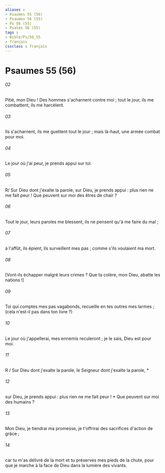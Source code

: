```yaml
---
aliases : 
- Psaumes 55 (56)
- Psaumes 56 (55)
- Ps 56 (55)
- Psalms 56 (55)
tags : 
- Bible/Ps/56_55
- français
cssclass : français
---
```


# Psaumes 55 (56)

###### 02
Pitié, mon Dieu ! Des hommes s'acharnent contre moi ; tout le jour, ils me combattent, ils me harcèlent.
###### 03
Ils s'acharnent, ils me guettent tout le jour ; mais là-haut, une armée combat pour moi.
###### 04
Le jour où j'ai peur, je prends appui sur toi.
###### 05
R/ Sur Dieu dont j'exalte la parole, sur Dieu, je prends appui : plus rien ne me fait peur ! Que peuvent sur moi des êtres de chair ?
###### 06
Tout le jour, leurs paroles me blessent, ils ne pensent qu'à me faire du mal ;
###### 07
à l'affût, ils épient, ils surveillent mes pas ; comme s'ils voulaient ma mort.
###### 08
[Vont-ils échapper malgré leurs crimes ? Que ta colère, mon Dieu, abatte les nations !]
###### 09
Toi qui comptes mes pas vagabonds, recueille en tes outres mes larmes ; (cela n'est-il pas dans ton livre ?)
###### 10
Le jour où j'appellerai, mes ennemis reculeront ; je le sais, Dieu est pour moi.
###### 11
R / Sur Dieu dont j'exalte la parole, le Seigneur dont j'exalte la parole, *
###### 12
sur Dieu, je prends appui : plus rien ne me fait peur ! * Que peuvent sur moi des humains ?
###### 13
Mon Dieu, je tiendrai ma promesse, je t'offrirai des sacrifices d'action de grâce ;
###### 14
car tu m'as délivré de la mort et tu préserves mes pieds de la chute, pour que je marche à la face de Dieu dans la lumière des vivants.
